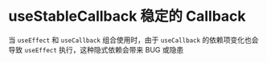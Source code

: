 # useStableCallback 稳定的 Callback

当 `useEffect` 和 `useCallback` 组合使用时，由于 `useCallback` 的依赖项变化也会导致 `useEffect` 执行，这种隐式依赖会带来 BUG 或隐患
